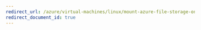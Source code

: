 ```yaml
---
redirect_url: /azure/virtual-machines/linux/mount-azure-file-storage-on-linux-using-smb
redirect_document_id: true
---
```

